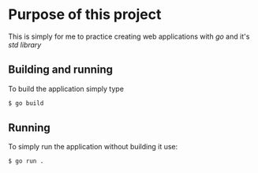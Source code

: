 # Purpose of this project
This is simply for me to practice creating web applications with *go* and it's
*std library*

## Building and running
To build the application simply type 
```bash
$ go build
```
## Running
To simply run the application without building it use:
```bash
$ go run .
```
